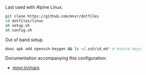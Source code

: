 Last used with Alpine Linux.

```sh
git clone https://github.com/mnvr/dotfiles
cd dotfiles/linux
sh setup.sh
sh config.sh
```

Out of band setup.

```sh
doas apk add openssh-keygen && ls ~/.ssh/id_ed* # ensure keys
```

Documentation accompanying this configuration:

* [mnvr.in/mars](https//mnvr.in/mars/)
